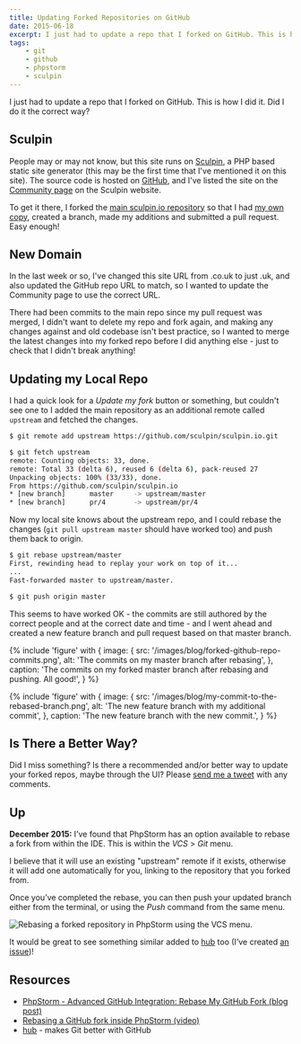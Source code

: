 ```yaml
---
title: Updating Forked Repositories on GitHub
date: 2015-06-18
excerpt: I just had to update a repo that I forked on GitHub. This is how I did it. Did I do it the correct way?
tags:
    - git
    - github
    - phpstorm
    - sculpin
---
```


I just had to update a repo that I forked on GitHub. This is how I did it. Did I
do it the correct way?

## Sculpin

People may or may not know, but this site runs on
[Sculpin](https://sculpin.io/), a PHP based static site generator (this may be
the first time that I've mentioned it on this site). The source code is hosted
on [GitHub](https://github.com/opdavies/oliverdavies.uk), and I've listed the
site on the [Community page](https://sculpin.io/community/) on the Sculpin
website.

To get it there, I forked the
[main sculpin.io repository](https://github.com/sculpin/sculpin.io) so that I
had [my own copy](https://github.com/opdavies/sculpin.io), created a branch,
made my additions and submitted a pull request. Easy enough!

## New Domain

In the last week or so, I've changed this site URL from .co.uk to just .uk, and
also updated the GitHub repo URL to match, so I wanted to update the Community
page to use the correct URL.

There had been commits to the main repo since my pull request was merged, I
didn't want to delete my repo and fork again, and making any changes against and
old codebase isn't best practice, so I wanted to merge the latest changes into
my forked repo before I did anything else - just to check that I didn't break
anything!

## Updating my Local Repo

I had a quick look for a _Update my fork_ button or something, but couldn't see
one to I added the main repository as an additional remote called `upstream` and
fetched the changes.

```bash
$ git remote add upstream https://github.com/sculpin/sculpin.io.git

$ git fetch upstream
remote: Counting objects: 33, done.
remote: Total 33 (delta 6), reused 6 (delta 6), pack-reused 27
Unpacking objects: 100% (33/33), done.
From https://github.com/sculpin/sculpin.io
* [new branch]      master     -> upstream/master
* [new branch]      pr/4       -> upstream/pr/4
```

Now my local site knows about the upstream repo, and I could rebase the changes
(`git pull upstream master` should have worked too) and push them back to
origin.

```bash
$ git rebase upstream/master
First, rewinding head to replay your work on top of it...
...
Fast-forwarded master to upstream/master.

$ git push origin master
```

This seems to have worked OK - the commits are still authored by the correct
people and at the correct date and time - and I went ahead and created a new
feature branch and pull request based on that master branch.

{% include 'figure' with {
    image: {
        src: '/images/blog/forked-github-repo-commits.png',
        alt: 'The commits on my master branch after rebasing',
    },
    caption: 'The commits on my forked master branch after rebasing and pushing. All good!',
} %}

{% include 'figure' with {
    image: {
        src: '/images/blog/my-commit-to-the-rebased-branch.png',
        alt: 'The new feature branch with my additional commit',
    },
    caption: 'The new feature branch with the new commit.',
} %}

## Is There a Better Way?

Did I miss something? Is there a recommended and/or better way to update your
forked repos, maybe through the UI? Please
<a href="https://twitter.com/?status=Rebasing GitHub Forks: @{{ site.twitter.user }}">send
me a tweet</a> with any comments.

## Up

**December 2015:** I’ve found that PhpStorm has an option available to rebase a
fork from within the IDE. This is within the _VCS_ > _Git_ menu.

I believe that it will use an existing "upstream" remote if it exists, otherwise
it will add one automatically for you, linking to the repository that you forked
from.

Once you’ve completed the rebase, you can then push your updated branch either
from the terminal, or using the _Push_ command from the same menu.

![Rebasing a forked repository in PhpStorm using the VCS menu.](/images/blog/github-fork-rebase-phpstorm.png)

It would be great to see something similar added to
[hub](https://hub.github.com) too (I’ve created
[an issue](https://github.com/github/hub/issues/1047))!

## Resources

- [PhpStorm - Advanced GitHub Integration: Rebase My GitHub Fork (blog post)](http://blog.jetbrains.com/idea/2011/02/advanced-github-integration-rebase-my-github-fork/)
- [Rebasing a GitHub fork inside PhpStorm (video)](https://www.youtube.com/watch?v=Twy-dhVgN4k)
- [hub](https://hub.github.com) - makes Git better with GitHub
